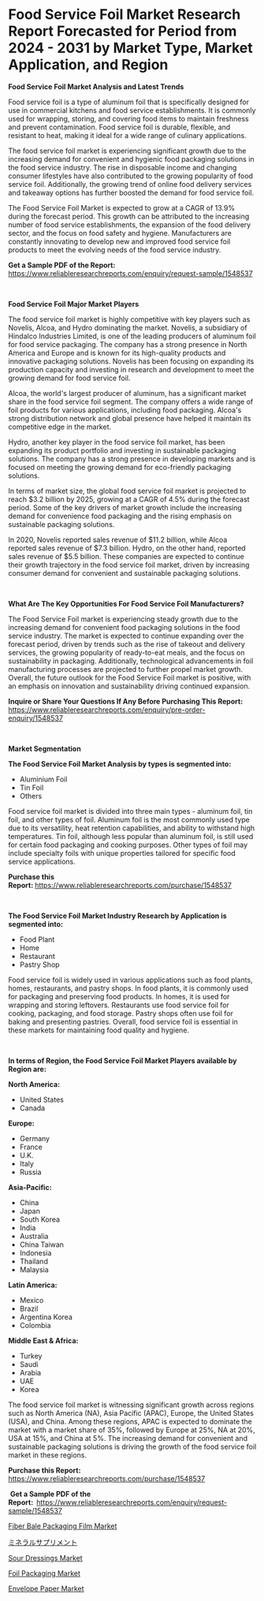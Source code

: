 <p><h1>Food Service Foil Market Research Report Forecasted for Period from 2024 -  2031 by Market Type, Market Application, and Region</h1></p><p><strong>Food Service Foil Market Analysis and Latest Trends</strong></p>
<p><p>Food service foil is a type of aluminum foil that is specifically designed for use in commercial kitchens and food service establishments. It is commonly used for wrapping, storing, and covering food items to maintain freshness and prevent contamination. Food service foil is durable, flexible, and resistant to heat, making it ideal for a wide range of culinary applications.</p><p>The food service foil market is experiencing significant growth due to the increasing demand for convenient and hygienic food packaging solutions in the food service industry. The rise in disposable income and changing consumer lifestyles have also contributed to the growing popularity of food service foil. Additionally, the growing trend of online food delivery services and takeaway options has further boosted the demand for food service foil.</p><p>The Food Service Foil Market is expected to grow at a CAGR of 13.9% during the forecast period. This growth can be attributed to the increasing number of food service establishments, the expansion of the food delivery sector, and the focus on food safety and hygiene. Manufacturers are constantly innovating to develop new and improved food service foil products to meet the evolving needs of the food service industry.</p></p>
<p><strong>Get a Sample PDF of the Report:&nbsp;</strong> <a href="https://www.reliableresearchreports.com/enquiry/request-sample/1548537">https://www.reliableresearchreports.com/enquiry/request-sample/1548537</a></p>
<p>&nbsp;</p>
<p><strong>Food Service Foil Major Market Players</strong></p>
<p><p>The food service foil market is highly competitive with key players such as Novelis, Alcoa, and Hydro dominating the market. Novelis, a subsidiary of Hindalco Industries Limited, is one of the leading producers of aluminum foil for food service packaging. The company has a strong presence in North America and Europe and is known for its high-quality products and innovative packaging solutions. Novelis has been focusing on expanding its production capacity and investing in research and development to meet the growing demand for food service foil.</p><p>Alcoa, the world's largest producer of aluminum, has a significant market share in the food service foil segment. The company offers a wide range of foil products for various applications, including food packaging. Alcoa's strong distribution network and global presence have helped it maintain its competitive edge in the market.</p><p>Hydro, another key player in the food service foil market, has been expanding its product portfolio and investing in sustainable packaging solutions. The company has a strong presence in developing markets and is focused on meeting the growing demand for eco-friendly packaging solutions.</p><p>In terms of market size, the global food service foil market is projected to reach $3.2 billion by 2025, growing at a CAGR of 4.5% during the forecast period. Some of the key drivers of market growth include the increasing demand for convenience food packaging and the rising emphasis on sustainable packaging solutions.</p><p>In 2020, Novelis reported sales revenue of $11.2 billion, while Alcoa reported sales revenue of $7.3 billion. Hydro, on the other hand, reported sales revenue of $5.5 billion. These companies are expected to continue their growth trajectory in the food service foil market, driven by increasing consumer demand for convenient and sustainable packaging solutions.</p></p>
<p>&nbsp;</p>
<p><strong>What Are The Key Opportunities For Food Service Foil Manufacturers?</strong></p>
<p><p>The Food Service Foil market is experiencing steady growth due to the increasing demand for convenient food packaging solutions in the food service industry. The market is expected to continue expanding over the forecast period, driven by trends such as the rise of takeout and delivery services, the growing popularity of ready-to-eat meals, and the focus on sustainability in packaging. Additionally, technological advancements in foil manufacturing processes are projected to further propel market growth. Overall, the future outlook for the Food Service Foil market is positive, with an emphasis on innovation and sustainability driving continued expansion.</p></p>
<p><strong>Inquire or Share Your Questions If Any Before Purchasing This Report:</strong> <a href="https://www.reliableresearchreports.com/enquiry/pre-order-enquiry/1548537">https://www.reliableresearchreports.com/enquiry/pre-order-enquiry/1548537</a></p>
<p>&nbsp;</p>
<p><strong>Market Segmentation</strong></p>
<p><strong>The Food Service Foil Market Analysis by types is segmented into:</strong></p>
<p><ul><li>Aluminium Foil</li><li>Tin Foil</li><li>Others</li></ul></p>
<p><p>Food service foil market is divided into three main types - aluminum foil, tin foil, and other types of foil. Aluminum foil is the most commonly used type due to its versatility, heat retention capabilities, and ability to withstand high temperatures. Tin foil, although less popular than aluminum foil, is still used for certain food packaging and cooking purposes. Other types of foil may include specialty foils with unique properties tailored for specific food service applications.</p></p>
<p><strong>Purchase this Report:&nbsp;</strong><a href="https://www.reliableresearchreports.com/purchase/1548537">https://www.reliableresearchreports.com/purchase/1548537</a></p>
<p>&nbsp;</p>
<p><strong>The Food Service Foil Market Industry Research by Application is segmented into:</strong></p>
<p><ul><li>Food Plant</li><li>Home</li><li>Restaurant</li><li>Pastry Shop</li></ul></p>
<p><p>Food service foil is widely used in various applications such as food plants, homes, restaurants, and pastry shops. In food plants, it is commonly used for packaging and preserving food products. In homes, it is used for wrapping and storing leftovers. Restaurants use food service foil for cooking, packaging, and food storage. Pastry shops often use foil for baking and presenting pastries. Overall, food service foil is essential in these markets for maintaining food quality and hygiene.</p></p>
<p>&nbsp;</p>
<p><strong>In terms of Region, the Food Service Foil Market Players available by Region are:</strong></p>
<p>
    <p> <strong> North America: </strong>
        <ul>
            <li>United States</li>
            <li>Canada</li>
        </ul>
        </p> 
    <p> <strong> Europe: </strong>
        <ul>
            <li>Germany</li>
            <li>France</li>
            <li>U.K.</li>
            <li>Italy</li>
            <li>Russia</li>
        </ul>
        </p> 
    <p> <strong> Asia-Pacific: </strong>
        <ul>
            <li>China</li>
            <li>Japan</li>
            <li>South Korea</li>
            <li>India</li>
            <li>Australia</li>
            <li>China Taiwan</li>
            <li>Indonesia</li>
            <li>Thailand</li>
            <li>Malaysia</li>
        </ul>
        </p> 
    <p> <strong> Latin America: </strong>
        <ul>
            <li>Mexico</li>
            <li>Brazil</li>
            <li>Argentina Korea</li>
            <li>Colombia</li>
        </ul>
        </p> 
    <p> <strong> Middle East & Africa: </strong>
        <ul>
            <li>Turkey</li>
            <li>Saudi</li>
            <li>Arabia</li>
            <li>UAE</li>
            <li>Korea</li>
        </ul>
    </p>
    </p>
<p><p>The food service foil market is witnessing significant growth across regions such as North America (NA), Asia Pacific (APAC), Europe, the United States (USA), and China. Among these regions, APAC is expected to dominate the market with a market share of 35%, followed by Europe at 25%, NA at 20%, USA at 15%, and China at 5%. The increasing demand for convenient and sustainable packaging solutions is driving the growth of the food service foil market in these regions.</p></p>
<p><strong>Purchase this Report: </strong><a href="https://www.reliableresearchreports.com/purchase/1548537">https://www.reliableresearchreports.com/purchase/1548537</a></p>
<p>&nbsp;<strong>Get a Sample PDF of the Report:&nbsp;&nbsp;</strong><a href="https://www.reliableresearchreports.com/enquiry/request-sample/1548537">https://www.reliableresearchreports.com/enquiry/request-sample/1548537</a></p>
<p><strong></strong></p>
<p><p><a href="https://issuu.com/reportprime-2/docs/fiber-bale-packaging-film-market-size-2030.pptx">Fiber Bale Packaging Film Market</a></p><p><a href="https://github.com/ihabdkwlxs948/Market-Research-Report-List-1/blob/main/3139021192859.md">ミネラルサプリメント</a></p><p><a href="https://issuu.com/reportprime-2/docs/sour-dressings-market-size-2030.pptx">Sour Dressings Market</a></p><p><a href="https://github.com/biheemgalvinlouises6hokrh3h/Market-Research-Report-List-1/blob/main/foil-packaging-market.md">Foil Packaging Market</a></p><p><a href="https://github.com/guneycigdem35/Market-Research-Report-List-2/blob/main/envelope-paper-market.md">Envelope Paper Market</a></p></p>